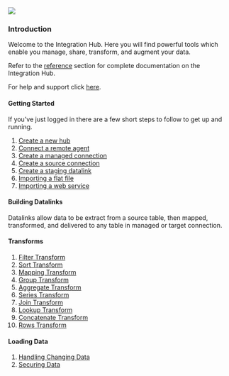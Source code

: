 <img src="{{SERVER}}/assets/img/dexih/dex_logo_wide_raw.png" class="col-4 mx-auto d-block"/>

### Introduction

Welcome to the Integration Hub.  Here you will find powerful tools which enable you manage, share, transform, and augment your data.

Refer to the [reference](/reference/references.md) section for complete documentation on the Integration Hub.

For help and support click [here](route:/hubs/index/support).

#### Getting Started

If you've just logged in there are a few short steps to follow to get up and running.

1. [Create a new hub](intro/hub.md)
2. [Connect a remote agent](intro/remote_agent.md)
3. [Create a managed connection](intro/connections_managed.md)
4. [Create a source connection](intro/connections_source.md)
5. [Create a staging datalink](intro/datalink_staging.md)
6. [Importing a flat file](intro/import_flatfile.md)
7. [Importing a web service](intro/import_webservice.md)

#### Building Datalinks

Datalinks allow data to be extract from a source table, then mapped, transformed, and delivered to any table in managed or target connection.

#### Transforms
1. [Filter Transform](intro/transforms_filter.md)
2. [Sort Transform](intro/transforms_sort.md)
3. [Mapping Transform](intro/transforms_mapping.md)
4. [Group Transform](intro/transforms_group.md)
4. [Aggregate Transform](intro/transforms_aggregate.md)
4. [Series Transform](intro/transforms_series.md)
5. [Join Transform](intro/transforms_join.md)
6. [Lookup Transform](intro/transforms_lookup.md)
7. [Concatenate Transform](intro/transforms_concatenate.md)
8. [Rows Transform](intro/transforms_rows.md)

#### Loading Data
1. [Handling Changing Data](intro/change_data_capture.md)
2. [Securing Data](intro/securing_data.md)
